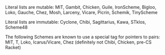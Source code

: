 Literal lists are mutable: MIT, Gambit, Chicken, Guile, IronScheme,
Bigloo, Loko, Gauche, Chez, Mosh, Larceny, Vicare, Picrin, Schemik,
TinyScheme

Literal lists are immutable: Cyclone, Chibi, Sagittarius, Kawa,
STklos, Scheme48

The following Schemes are known to use a special tag for pointers to pairs:
MIT, T, Loko, Icarus/Vicare, Chez
(definitely not Chibi, Chicken, pre-CS Racket)